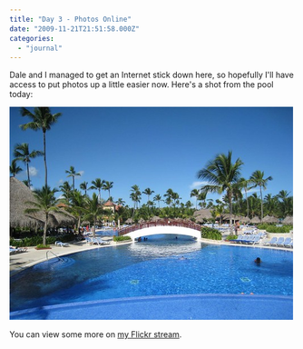 ```yaml
---
title: "Day 3 - Photos Online"
date: "2009-11-21T21:51:58.000Z"
categories: 
  - "journal"
---
```


Dale and I managed to get an Internet stick down here, so hopefully I'll have access to put photos up a little easier now. Here's a shot from the pool today:

![](images/4123125838_7b8e31e988.jpg)

You can view some more on [my Flickr stream](http://www.flickr.com/photos/duanestorey).
